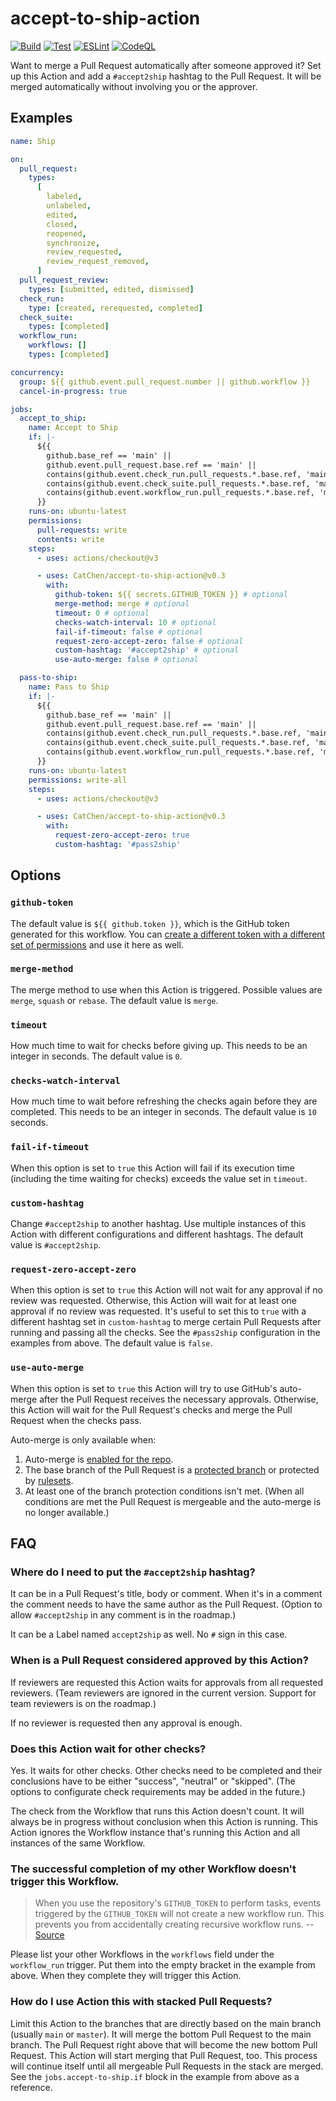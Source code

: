 # accept-to-ship-action

[![Build](https://github.com/CatChen/accept-to-ship-action/actions/workflows/build.yml/badge.svg?branch=main&event=push)](https://github.com/CatChen/accept-to-ship-action/actions/workflows/build.yml)
[![Test](https://github.com/CatChen/accept-to-ship-action/actions/workflows/test.yml/badge.svg?branch=main&event=push)](https://github.com/CatChen/accept-to-ship-action/actions/workflows/test.yml)
[![ESLint](https://github.com/CatChen/accept-to-ship-action/actions/workflows/eslint.yml/badge.svg?branch=main&event=push)](https://github.com/CatChen/accept-to-ship-action/actions/workflows/eslint.yml)
[![CodeQL](https://github.com/CatChen/accept-to-ship-action/actions/workflows/codeql.yml/badge.svg?branch=main&event=schedule)](https://github.com/CatChen/accept-to-ship-action/actions/workflows/codeql.yml)

Want to merge a Pull Request automatically after someone approved it? Set up this Action and add a `#accept2ship` hashtag to the Pull Request. It will be merged automatically without involving you or the approver.

## Examples

```yaml
name: Ship

on:
  pull_request:
    types:
      [
        labeled,
        unlabeled,
        edited,
        closed,
        reopened,
        synchronize,
        review_requested,
        review_request_removed,
      ]
  pull_request_review:
    types: [submitted, edited, dismissed]
  check_run:
    type: [created, rerequested, completed]
  check_suite:
    types: [completed]
  workflow_run:
    workflows: []
    types: [completed]

concurrency:
  group: ${{ github.event.pull_request.number || github.workflow }}
  cancel-in-progress: true

jobs:
  accept_to_ship:
    name: Accept to Ship
    if: |-
      ${{
        github.base_ref == 'main' ||
        github.event.pull_request.base.ref == 'main' ||
        contains(github.event.check_run.pull_requests.*.base.ref, 'main') ||
        contains(github.event.check_suite.pull_requests.*.base.ref, 'main') ||
        contains(github.event.workflow_run.pull_requests.*.base.ref, 'main')
      }}
    runs-on: ubuntu-latest
    permissions:
      pull-requests: write
      contents: write
    steps:
      - uses: actions/checkout@v3

      - uses: CatChen/accept-to-ship-action@v0.3
        with:
          github-token: ${{ secrets.GITHUB_TOKEN }} # optional
          merge-method: merge # optional
          timeout: 0 # optional
          checks-watch-interval: 10 # optional
          fail-if-timeout: false # optional
          request-zero-accept-zero: false # optional
          custom-hashtag: '#accept2ship' # optional
          use-auto-merge: false # optional

  pass-to-ship:
    name: Pass to Ship
    if: |-
      ${{
        github.base_ref == 'main' ||
        github.event.pull_request.base.ref == 'main' ||
        contains(github.event.check_run.pull_requests.*.base.ref, 'main') ||
        contains(github.event.check_suite.pull_requests.*.base.ref, 'main') ||
        contains(github.event.workflow_run.pull_requests.*.base.ref, 'main')
      }}
    runs-on: ubuntu-latest
    permissions: write-all
    steps:
      - uses: actions/checkout@v3

      - uses: CatChen/accept-to-ship-action@v0.3
        with:
          request-zero-accept-zero: true
          custom-hashtag: '#pass2ship'
```

## Options

### `github-token`

The default value is `${{ github.token }}`, which is the GitHub token generated for this workflow. You can [create a different token with a different set of permissions](https://docs.github.com/en/authentication/keeping-your-account-and-data-secure/creating-a-personal-access-token) and use it here as well.

### `merge-method`

The merge method to use when this Action is triggered. Possible values are `merge`, `squash` or `rebase`. The default value is `merge`.

### `timeout`

How much time to wait for checks before giving up. This needs to be an integer in seconds. The default value is `0`.

### `checks-watch-interval`

How much time to wait before refreshing the checks again before they are completed. This needs to be an integer in seconds. The default value is `10` seconds.

### `fail-if-timeout`

When this option is set to `true` this Action will fail if its execution time (including the time waiting for checks) exceeds the value set in `timeout`.

### `custom-hashtag`

Change `#accept2ship` to another hashtag. Use multiple instances of this Action with different configurations and different hashtags. The default value is `#accept2ship`.

### `request-zero-accept-zero`

When this option is set to `true` this Action will not wait for any approval if no review was requested. Otherwise, this Action will wait for at least one approval if no review was requested. It's useful to set this to `true` with a different hashtag set in `custom-hashtag` to merge certain Pull Requests after running and passing all the checks. See the `#pass2ship` configuration in the examples from above. The default value is `false`.

### `use-auto-merge`

When this option is set to `true` this Action will try to use GitHub's auto-merge after the Pull Request receives the necessary approvals. Otherwise, this Action will wait for the Pull Request's checks and merge the Pull Request when the checks pass.

Auto-merge is only available when:

1. Auto-merge is [enabled for the repo](https://docs.github.com/en/repositories/configuring-branches-and-merges-in-your-repository/configuring-pull-request-merges/managing-auto-merge-for-pull-requests-in-your-repository).
2. The base branch of the Pull Request is a [protected branch](https://docs.github.com/en/repositories/configuring-branches-and-merges-in-your-repository/managing-protected-branches/about-protected-branches) or protected by [rulesets](https://docs.github.com/en/repositories/configuring-branches-and-merges-in-your-repository/managing-rulesets/about-rulesets).
3. At least one of the branch protection conditions isn't met. (When all conditions are met the Pull Request is mergeable and the auto-merge is no longer available.)

## FAQ

### Where do I need to put the `#accept2ship` hashtag?

It can be in a Pull Request's title, body or comment. When it's in a comment the comment needs to have the same author as the Pull Request. (Option to allow `#accept2ship` in any comment is in the roadmap.)

It can be a Label named `accept2ship` as well. No `#` sign in this case.

### When is a Pull Request considered approved by this Action?

If reviewers are requested this Action waits for approvals from all requested reviewers. (Team reviewers are ignored in the current version. Support for team reviewers is on the roadmap.)

If no reviewer is requested then any approval is enough.

### Does this Action wait for other checks?

Yes. It waits for other checks. Other checks need to be completed and their conclusions have to be either "success", "neutral" or "skipped". (The options to configurate check requirements may be added in the future.)

The check from the Workflow that runs this Action doesn't count. It will always be in progress without conclusion when this Action is running. This Action ignores the Workflow instance that's running this Action and all instances of the same Workflow.

### The successful completion of my other Workflow doesn't trigger this Workflow.

> When you use the repository's `GITHUB_TOKEN` to perform tasks, events triggered by the `GITHUB_TOKEN` will not create a new workflow run. This prevents you from accidentally creating recursive workflow runs. -- [Source](https://docs.github.com/en/actions/security-guides/automatic-token-authentication)

Please list your other Workflows in the `workflows` field under the `workflow_run` trigger. Put them into the empty bracket in the example from above. When they complete they will trigger this Action.

### How do I use Action this with stacked Pull Requests?

Limit this Action to the branches that are directly based on the main branch (usually `main` or `master`). It will merge the bottom Pull Request to the main branch. The Pull Request right above that will become the new bottom Pull Request. This Action will start merging that Pull Request, too. This process will continue itself until all mergeable Pull Requests in the stack are merged. See the `jobs.accept-to-ship.if` block in the example from above as a reference.
